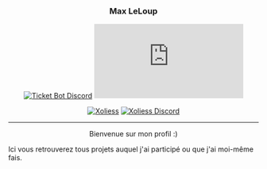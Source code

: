 <h3 align="center">Max LeLoup</h3>

<div align="center">

[![Ticket Bot Discord](https://img.shields.io/discord/836621015865098241?label=Discord%20Ticket%20Bot%20Support&style=for-the-badge)](https://discord.gg/P8Ugn8JTRC)
[![Ticket Bot](https://img.shields.io/mozilla-observatory/grade-score/ticket-bot.xyz?label=Ticket%20Bot&publish&style=for-the-badge)](https://ticket-bot.xyz)

[![Xoliess](https://img.shields.io/mozilla-observatory/grade-score/xoliess.ga?label=Xoliess&publish&style=for-the-badge)](https://xoliess.ga)
[![Xoliess Discord](https://img.shields.io/discord/590450664363261952?label=Discord%20Xoliess&style=for-the-badge)](https://discord.gg/D9QNw8u)

</div>

---

<p align="center"> 
Bienvenue sur mon profil :)

Ici vous retrouverez tous projets auquel j'ai participé ou que j'ai moi-même fais.
    <br> 
</p>


